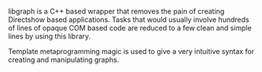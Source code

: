 libgraph is a C++ based wrapper that removes the pain of creating Directshow based applications.
Tasks that would usually involve hundreds of lines of opaque COM based code are reduced to a few clean and simple lines by using this library.

Template metaprogramming magic is used to give a very intuitive syntax for creating and manipulating graphs.